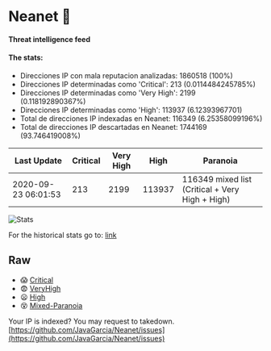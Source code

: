 # Neanet :hocho:
#### Threat intelligence feed
#### The stats:

- Direcciones IP con mala reputacion analizadas: 1860518 (100%)
- Direcciones IP determinadas como 'Critical':  213 (0.0114484245785%)
- Direcciones IP determinadas como 'Very High':  2199 (0.118192890367%)
- Direcciones IP determinadas como 'High':  113937 (6.12393967701)
- Total de direcciones IP indexadas en Neanet:  116349 (6.25358099196%)
- Total de direcciones IP descartadas en Neanet:  1744169 (93.746419008%)

| Last Update | Critical | Very High | High | Paranoia |
| --- | --- | --- | --- | --- |
| 2020-09-23 06:01:53 | 213 | 2199 | 113937 | 116349 mixed list (Critical + Very High + High)|

![Stats](https://docs.google.com/spreadsheets/d/e/2PACX-1vSnaNMIXVabIpDJjufMlzH7poXnshF3mgd8Is1g9ytUEzVsP5my4Trn8f-xkoLLQ38xpL3HtmUexLo6/pubchart?oid=501124687&format=image)

For the historical stats go to: [link](/stats.csv)
## Raw
- :scream: [Critical](https://raw.githubusercontent.com/JavaGarcia/Neanet/master/blacklists/neanet_critical.txt)
- :fearful: [VeryHigh](https://raw.githubusercontent.com/JavaGarcia/Neanet/master/blacklists/neanet_veryHigh.txtt)
- :frowning: [High](https://raw.githubusercontent.com/JavaGarcia/Neanet/master/blacklists/neanet_high.txt)
- :dizzy_face: [Mixed-Paranoia](https://raw.githubusercontent.com/JavaGarcia/Neanet/master/blacklists/neanet_all.txt)


Your IP is indexed? You may request to takedown. [https://github.com/JavaGarcia/Neanet/issues](https://github.com/JavaGarcia/Neanet/issues)









































































































































































































































































































































































































































































































































































































































































































































































































































































































































































































